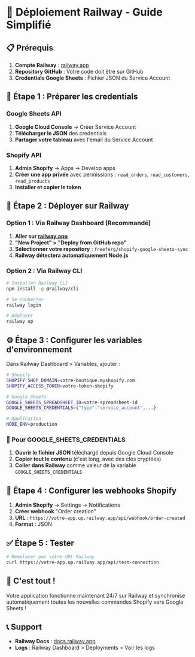 # 🚀 Déploiement Railway - Guide Simplifié

## 📋 Prérequis

1. **Compte Railway** : [railway.app](https://railway.app)
2. **Repository GitHub** : Votre code doit être sur GitHub
3. **Credentials Google Sheets** : Fichier JSON du Service Account

## 🔧 Étape 1 : Préparer les credentials

### Google Sheets API
1. **Google Cloud Console** → Créer Service Account
2. **Télécharger le JSON** des credentials
3. **Partager votre tableau** avec l'email du Service Account

### Shopify API
1. **Admin Shopify** → Apps → Develop apps
2. **Créer une app privée** avec permissions : `read_orders`, `read_customers`, `read_products`
3. **Installer et copier le token**

## 🚂 Étape 2 : Déployer sur Railway

### Option 1 : Via Railway Dashboard (Recommandé)

1. **Aller sur [railway.app](https://railway.app)**
2. **"New Project" > "Deploy from GitHub repo"**
3. **Sélectionner votre repository** : `freeferg/shopify-google-sheets-sync`
4. **Railway détectera automatiquement Node.js**

### Option 2 : Via Railway CLI

```bash
# Installer Railway CLI
npm install -g @railway/cli

# Se connecter
railway login

# Déployer
railway up
```

## ⚙️ Étape 3 : Configurer les variables d'environnement

Dans Railway Dashboard > Variables, ajouter :

```bash
# Shopify
SHOPIFY_SHOP_DOMAIN=votre-boutique.myshopify.com
SHOPIFY_ACCESS_TOKEN=votre-token-shopify

# Google Sheets
GOOGLE_SHEETS_SPREADSHEET_ID=votre-spreadsheet-id
GOOGLE_SHEETS_CREDENTIALS={"type":"service_account",...}

# Application
NODE_ENV=production
```

### 📝 Pour GOOGLE_SHEETS_CREDENTIALS

1. **Ouvrir le fichier JSON** téléchargé depuis Google Cloud Console
2. **Copier tout le contenu** (c'est long, avec des clés cryptées)
3. **Coller dans Railway** comme valeur de la variable `GOOGLE_SHEETS_CREDENTIALS`

## 🔄 Étape 4 : Configurer les webhooks Shopify

1. **Admin Shopify** → Settings → Notifications
2. **Créer webhook** "Order creation"
3. **URL** : `https://votre-app.up.railway.app/api/webhook/order-created`
4. **Format** : JSON

## ✅ Étape 5 : Tester

```bash
# Remplacer par votre URL Railway
curl https://votre-app.up.railway.app/api/test-connection
```

## 🎉 C'est tout !

Votre application fonctionne maintenant 24/7 sur Railway et synchronise automatiquement toutes les nouvelles commandes Shopify vers Google Sheets !

## 📞 Support

- **Railway Docs** : [docs.railway.app](https://docs.railway.app)
- **Logs** : Railway Dashboard > Deployments > Voir les logs
